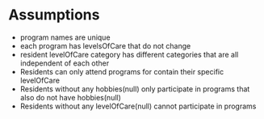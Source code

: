 # Assumptions
  - program names are unique 
  - each program has levelsOfCare that do not change
  - resident levelOfCare category has different categories that are all independent of each other 
  - Residents can only attend programs for contain their specific levelOfCare
  - Residents without any hobbies(null) only participate in programs that also do not have hobbies(null)
  - Residents without any levelOfCare(null) cannot participate in programs
